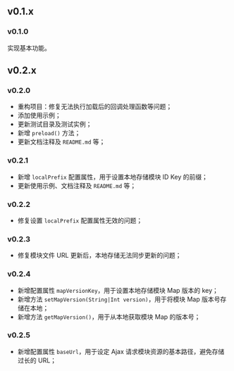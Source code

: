 ## v0.1.x

### v0.1.0

实现基本功能。

## v0.2.x

### v0.2.0

- 重构项目：修复无法执行加载后的回调处理函数等问题；
- 添加使用示例；
- 更新测试目录及测试实例；
- 新增 `preload()` 方法；
- 更新文档注释及 `README.md` 等；

### v0.2.1

- 新增 `localPrefix` 配置属性，用于设置本地存储模块 ID Key 的前缀；
- 更新使用示例、文档注释及 `README.md` 等；

### v0.2.2

- 修复设置 `localPrefix` 配置属性无效的问题；

### v0.2.3

- 修复模块文件 URL 更新后，本地存储无法同步更新的问题；

### v0.2.4

- 新增配置属性 `mapVersionKey`，用于设置本地存储模块 Map 版本的 key；
- 新增方法 `setMapVersion(String|Int version)`，用于将模块 Map 版本号存储在本地；
- 新增方法 `getMapVersion()`，用于从本地获取模块 Map 的版本号；

### v0.2.5

- 新增配置属性 `baseUrl`，用于设定 Ajax 请求模块资源的基本路径，避免存储过长的 URL；